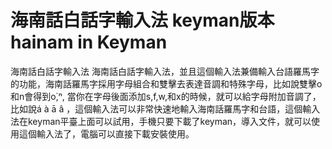 # 海南話白話字輸入法 keyman版本 hainam in Keyman
海南話白話字輸入法
海南話白話字輸入法，並且這個輸入法兼備輸入台語羅馬字的功能，海南話羅馬字採用字母組合和雙擊去表達音調和特殊字母，比如說雙擊o 和n會得到o͘,ⁿ, 當你在字母後面添加s,f,w,和x的時候，就可以給字母附加音調了，比如說á à ā â ，這個輸入法可以非常快速地輸入海南話羅馬字和台語，這個輸入法在keyman平臺上面可以試用，手機只要下載了keyman，導入文件，就可以使用這個輸入法了，電腦可以直接下載安裝使用。
